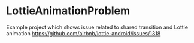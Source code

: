 # LottieAnimationProblem
Example project which shows issue related to shared transition and Lottie animation https://github.com/airbnb/lottie-android/issues/1318

